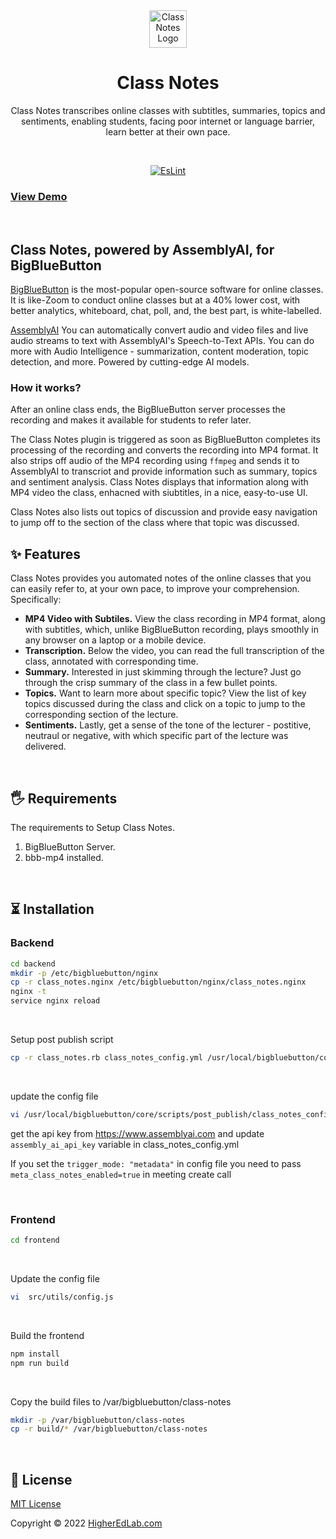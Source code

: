 <div align="center">
   <img alt="Class Notes Logo" width="60" src="https://higheredlab.com/wp-content/uploads/hel_icon.png">
</div>
<h1 align="center">Class Notes</h1>
<p align="center">Class Notes transcribes online classes with subtitles, summaries, topics and sentiments, enabling students, facing poor internet or language barrier, learn better at their own pace.</p>

<br />

<p align="center">
<a href="https://github.com/manishkatyan/class-notes/actions/workflows/eslint.yml/badge.svg">
<img src="https://github.com/manishkatyan/class-notes/actions/workflows/eslint.yml/badge.svg" alt="EsLint" />
</a>
</p>

### [View Demo](https://higheredlab.com/wp-content/uploads/Class_Notes_Demo.gif)

<br>

## Class Notes, powered by AssemblyAI, for BigBlueButton

[BigBlueButton](https://bigbluebutton.org/) is the most-popular open-source software for online classes. It is like-Zoom to conduct online classes but at a 40% lower cost, with better analytics, whiteboard, chat, poll, and, the best part, is white-labelled.

[AssemblyAI](https://www.assemblyai.com/) You can automatically convert audio and video files and live audio streams to text with AssemblyAI's Speech-to-Text APIs. You can do more with Audio Intelligence - summarization, content moderation, topic detection, and more. Powered by cutting-edge AI models.

### How it works?

After an online class ends, the BigBlueButton server processes the recording and makes it available for students to refer later.

The Class Notes plugin is triggered as soon as BigBlueButton completes its processing of the recording and converts the recording into MP4 format. It also strips off audio of the MP4 recording using `ffmpeg` and sends it to AssemblyAI to transcriot and provide information such as summary, topics and sentiment analysis. Class Notes displays that information along with MP4 video the class, enhacned with siubtitles, in a nice, easy-to-use UI.

Class Notes also lists out topics of discussion and provide easy navigation to jump off to the section of the class where that topic was discussed.

## ✨ Features

Class Notes provides you automated notes of the online classes that you can easily refer to, at your own pace, to improve your comprehension. Specifically:

- **MP4 Video with Subtiles.** View the class recording in MP4 format, along with subtitles, which, unlike BigBlueButton recording, plays smoothly in any browser on a laptop or a mobile device.
- **Transcription.** Below the video, you can read the full transcription of the class, annotated with corresponding time.
- **Summary.** Interested in just skimming through the lecture? Just go through the crisp summary of the class in a few bullet points.
- **Topics.** Want to learn more about specific topic? View the list of key topics discussed during the class and click on a topic to jump to the corresponding section of the lecture.
- **Sentiments.** Lastly, get a sense of the tone of the lecturer - postitive, neutraul or negative, with which specific part of the lecture was delivered.

<br/>

## 🖐 Requirements

The requirements to Setup Class Notes.

1. BigBlueButton Server.
2. bbb-mp4 installed.

<br/>

## ⏳ Installation

### Backend

```bash
cd backend
mkdir -p /etc/bigbluebutton/nginx
cp -r class_notes.nginx /etc/bigbluebutton/nginx/class_notes.nginx
nginx -t
service nginx reload

```

<br />

Setup post publish script

```bash
cp -r class_notes.rb class_notes_config.yml /usr/local/bigbluebutton/core/scripts/post_publish/
```

<br />

update the config file

```bash
vi /usr/local/bigbluebutton/core/scripts/post_publish/class_notes_config.yml
```

get the api key from https://www.assemblyai.com and update `assembly_ai_api_key` variable in class_notes_config.yml

If you set the `trigger_mode: "metadata"` in config file you need to pass `meta_class_notes_enabled=true` in meeting create call

<br/>

### Frontend

```bash
cd frontend
```

<br/>

Update the config file

```bash
vi  src/utils/config.js
```

<br />

Build the frontend

```bash
npm install
npm run build
```

<br/>

Copy the build files to /var/bigbluebutton/class-notes

```bash
mkdir -p /var/bigbluebutton/class-notes
cp -r build/* /var/bigbluebutton/class-notes

```

<br/>

## 📝 License

[MIT License](LICENSE.md)

Copyright © 2022 [HigherEdLab.com](https://higheredlab.com/)
